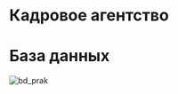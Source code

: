 # Кадровое агентство
# База данных

![bd_prak](https://user-images.githubusercontent.com/121457645/221969908-330c6a21-28d3-421a-b018-606459be21d6.svg)
